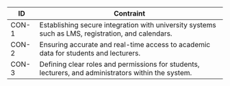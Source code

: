 |   ID  | Contraint |
| ----- | --------- |
| CON-1 | Establishing secure integration with university systems such as LMS, registration, and calendars. |
| CON-2 | Ensuring accurate and real-time access to academic data for students and lecturers. |
| CON-3 | Defining clear roles and permissions for students, lecturers, and administrators within the system. |
